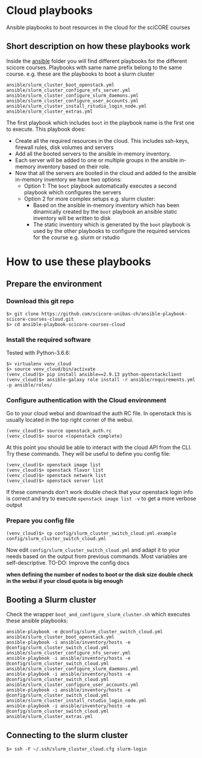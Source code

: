 # Cloud playbooks

Ansible playbooks to boot resources in the cloud for the sciCORE courses

## Short description on how these playbooks work

Inside the [ansible](ansible) folder you will find different playbooks for the different scicore courses.
Playbooks with same name prefix belong to the same course. e.g. these are the playbooks to boot a slurm cluster

```
ansible/slurm_cluster_boot_openstack.yml
ansible/slurm_cluster_configure_nfs_server.yml
ansible/slurm_cluster_configure_slurm_daemons.yml
ansible/slurm_cluster_configure_user_accounts.yml
ansible/slurm_cluster_install_rstudio_login_node.yml
ansible/slurm_cluster_extras.yml
```

The first playbook which includes `boot` in the playbook name is the first one to execute. This playbook does:

  * Create all the required resources in the cloud. This includes ssh-keys, firewall rules, disk volumes and servers
  * Add all the booted servers to the ansible in-memory inventory.
  * Each server will be added to one or multiple groups in the ansible in-memory inventory based on their role.
  * Now that all the servers are booted in the cloud and added to the ansible in-memory inventory we have two options:
    * Option 1: The `boot` playbook automatically executes a second playbook which configures the servers
    * Option 2 for more complex setups e.g. slurm cluster:
      * Based on the ansible in-memory inventory which has been dinamically created by the `boot` playbook an ansible static inventory will be written to disk
      * The static inventory which is generated by the `boot` playbook is used by the other playbooks to configure the required services for the course e.g. slurm or rstudio

# How to use these playbooks

## Prepare the environment

### Download this git repo

```
$> git clone https://github.com/scicore-unibas-ch/ansible-playbook-scicore-courses-cloud.git
$> cd ansible-playbook-scicore-courses-cloud
```

### Install the required software

Tested with Python-3.6.6:

```
$> virtualenv venv_cloud
$> source venv_cloud/bin/activate
(venv_cloud)$> pip install ansible==2.9.13 python-openstackclient
(venv_cloud)$> ansible-galaxy role install -r ansible/requirements.yml -p ansible/roles/
```

### Configure authentication with the Cloud environment

Go to your cloud webui and download the auth RC file. In openstack this is usually located in the top right corner of the webui.

```
(venv_cloud)$> source openstack_auth.rc
(venv_cloud)$> source <(openstack complete)
```

At this point you should be able to interact with the cloud API from the CLI. Try these commands. They will be useful to define
you config file:

```
(venv_cloud)$> openstack image list
(venv_cloud)$> openstack flavor list
(venv_cloud)$> openstack network list
(venv_cloud)$> openstack server list
```

If these commands don't work double check that your openstack login info is correct and try to execute `openstack image list -v` to get a more verbose output

### Prepare you config file
```
(venv_cloud)$> cp config/slurm_cluster_switch_cloud.yml.example config/slurm_cluster_switch_cloud.yml
```

Now edit `config/slurm_cluster_switch_cloud.yml` and adapt it to your needs based on the output from previous commands. Most variables are self-descriptive.
TO-DO: Improve the config docs

**when defining the number of nodes to boot or the disk size double check in the webui if your cloud quota is big enough**

## Booting a Slurm cluster

Check the wrapper `boot_and_configure_slurm_cluster.sh` which executes these ansible playbooks:

```
ansible-playbook -e @config/slurm_cluster_switch_cloud.yml ansible/slurm_cluster_boot_openstack.yml
ansible-playbook -i ansible/inventory/hosts -e @config/slurm_cluster_switch_cloud.yml ansible/slurm_cluster_configure_nfs_server.yml
ansible-playbook -i ansible/inventory/hosts -e @config/slurm_cluster_switch_cloud.yml ansible/slurm_cluster_configure_slurm_daemons.yml
ansible-playbook -i ansible/inventory/hosts -e @config/slurm_cluster_switch_cloud.yml ansible/slurm_cluster_configure_user_accounts.yml
ansible-playbook -i ansible/inventory/hosts -e @config/slurm_cluster_switch_cloud.yml ansible/slurm_cluster_install_rstudio_login_node.yml
ansible-playbook -i ansible/inventory/hosts -e @config/slurm_cluster_switch_cloud.yml ansible/slurm_cluster_extras.yml
```


## Connecting to the slurm cluster

```
$> ssh -F ~/.ssh/slurm_cluster_cloud.cfg slurm-login
```
